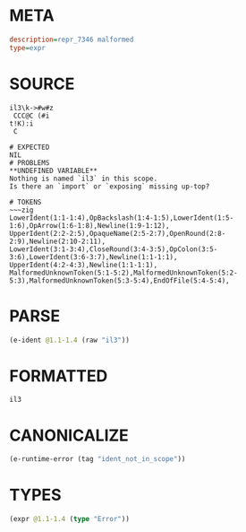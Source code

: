# META
~~~ini
description=repr_7346 malformed
type=expr
~~~
# SOURCE
~~~roc
il3\k->#w#z
 CCC@C (#i
t!K):i
 C
~~~
~~~
# EXPECTED
NIL
# PROBLEMS
**UNDEFINED VARIABLE**
Nothing is named `il3` in this scope.
Is there an `import` or `exposing` missing up-top?

# TOKENS
~~~zig
LowerIdent(1:1-1:4),OpBackslash(1:4-1:5),LowerIdent(1:5-1:6),OpArrow(1:6-1:8),Newline(1:9-1:12),
UpperIdent(2:2-2:5),OpaqueName(2:5-2:7),OpenRound(2:8-2:9),Newline(2:10-2:11),
LowerIdent(3:1-3:4),CloseRound(3:4-3:5),OpColon(3:5-3:6),LowerIdent(3:6-3:7),Newline(1:1-1:1),
UpperIdent(4:2-4:3),Newline(1:1-1:1),
MalformedUnknownToken(5:1-5:2),MalformedUnknownToken(5:2-5:3),MalformedUnknownToken(5:3-5:4),EndOfFile(5:4-5:4),
~~~
# PARSE
~~~clojure
(e-ident @1.1-1.4 (raw "il3"))
~~~
# FORMATTED
~~~roc
il3
~~~
# CANONICALIZE
~~~clojure
(e-runtime-error (tag "ident_not_in_scope"))
~~~
# TYPES
~~~clojure
(expr @1.1-1.4 (type "Error"))
~~~

